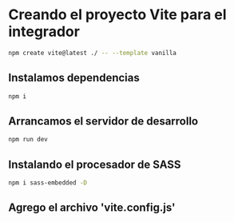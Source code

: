 # Creando el proyecto Vite para el integrador


```sh
npm create vite@latest ./ -- --template vanilla
```

## Instalamos dependencias

```sh
npm i
```

## Arrancamos el servidor de desarrollo

```sh
npm run dev
```

## Instalando el procesador de SASS

```sh
npm i sass-embedded -D
```

## Agrego el archivo 'vite.config.js'

